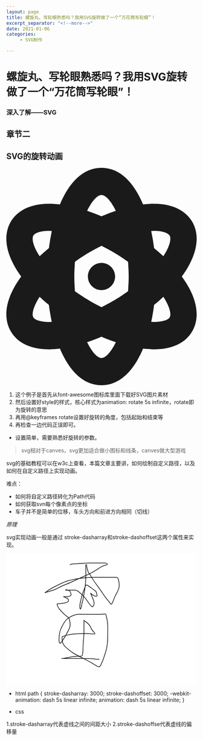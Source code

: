 ```yaml
---
layout: page
title: 螺旋丸、写轮眼熟悉吗？我用SVG旋转做了一个“万花筒写轮眼”！ 
excerpt_separator: "<!--more-->"
date: 2021-01-06
categories:
     - SVG制作

---
```


# 螺旋丸、写轮眼熟悉吗？我用SVG旋转做了一个“万花筒写轮眼”！
### 深入了解——SVG
## 章节二
<!--more-->
## SVG的旋转动画
<head>
		<meta charset="utf-8" />
	</head>
<svg aria-hidden="true" focusable="false" data-prefix="fas" data-icon="atom" class="svg" role="img" xmlns="http://www.w3.org/2000/svg" viewBox="0 0 448 512"><path fill="currentColor" d="M413.03 256c40.13-54.89 41.51-98.62 25.14-128-10.91-19.52-40.54-50.73-116.33-41.88C300.36 34.89 267.64 0 224 0s-76.36 34.89-97.84 86.12C50.43 77.34 20.73 108.48 9.83 128c-16.38 29.4-15 73.09 25.14 128-40.13 54.89-41.51 98.62-25.14 128 29.21 52.34 101.68 43.58 116.33 41.88C147.63 477.1 180.36 512 224 512s76.37-34.9 97.84-86.12c14.64 1.7 87.11 10.46 116.33-41.88 16.38-29.4 15-73.09-25.14-128zM63.38 352c-4.03-7.21-.19-24.8 14.95-48.29 6.96 6.53 14.2 12.89 21.87 19.18 1.71 13.71 4 27.08 6.76 40.08-24.56.89-39.89-4.37-43.58-10.97zm36.82-162.88c-7.66 6.29-14.9 12.65-21.87 19.18-15.13-23.5-18.97-41.09-14.95-48.3 3.41-6.14 16.39-11.47 37.92-11.47 1.71 0 3.87.3 5.69.37a472.191 472.191 0 0 0-6.79 40.22zM224 64c9.47 0 22.2 13.52 33.86 37.26-11.19 3.7-22.44 8-33.86 12.86-11.42-4.86-22.67-9.16-33.86-12.86C201.8 77.52 214.53 64 224 64zm0 384c-9.47 0-22.2-13.52-33.86-37.26 11.19-3.7 22.44-8 33.86-12.86 11.42 4.86 22.67 9.16 33.86 12.86C246.2 434.48 233.47 448 224 448zm62.5-157.33c-26.7 19.08-46.14 29.33-62.5 37.48-16.35-8.14-35.8-18.41-62.5-37.48-1.99-27.79-1.99-41.54 0-69.33 26.67-19.05 46.13-29.32 62.5-37.48 16.39 8.17 35.86 18.44 62.5 37.48 1.98 27.78 1.99 41.53 0 69.33zM384.62 352c-3.67 6.62-19 11.82-43.58 10.95 2.76-13 5.05-26.37 6.76-40.06 7.66-6.29 14.9-12.65 21.87-19.18 15.13 23.49 18.97 41.08 14.95 48.29zm-14.95-143.71c-6.96-6.53-14.2-12.89-21.87-19.18a473.535 473.535 0 0 0-6.79-40.22c1.82-.07 3.97-.37 5.69-.37 21.52 0 34.51 5.34 37.92 11.47 4.02 7.22.18 24.81-14.95 48.3zM224 224c-17.67 0-32 14.33-32 32s14.33 32 32 32 32-14.33 32-32-14.33-32-32-32z"></path></svg>
<style>
 .svg
 {
 animation: rotate 5s infinite;
 animation-timing-function:linear;
}
@keyframes rotate{
0% { transform:rotate(0deg);}

100% { transform : rotate(360deg)}
}  
}


</style>

1. 这个例子是首先从font-awesome图标库里面下载好SVG图片素材
2. 然后设置好style的样式，核心样式为animation: rotate 5s infinite，rotate即为旋转的意思
3. 再用@keyframes rotate设置好旋转的角度，包括起始和结束等
4. 再检查一边代码正误即可。
- 设置简单，需要熟悉好旋转的参数。

> svg相对于canves，svg更加适合做小图标和线条，canves做大型游戏

svg的基础教程可以在w3c上查看，本篇文章主要讲，如何绘制自定义路径，以及如何在自定义路径上实现动画。

难点：
- 如何将自定义路径转化为Path代码
- 如何获取svn每个像素点的坐标
- 车子并不是简单的位移，车头方向和前进方向相同（切线）

*原理*

svg实现动画一般是通过 stroke-dasharray和stroke-dashoffset这两个属性来实现。

<svg width="580" height="400" xmlns="http://www.w3.org/2000/svg">
 <!-- Created with Method Draw - http://github.com/duopixel/Method-Draw/ -->
 <g>
  <title>background</title>
  <rect fill="#fff" id="canvas_background" height="402" width="582" y="-1" x="-1"/>
  <g display="none" overflow="visible" y="0" x="0" height="100%" width="100%" id="canvasGrid">
   <rect fill="url(#gridpattern)" stroke-width="0" y="0" x="0" height="100%" width="100%"/>
  </g>
 </g>
 <g>
  <title>Layer 1</title>
  <path d="m168.5,30c0,-1 0.96384,-1.11587 4,-2c3.95868,-1.15277 9.04495,-0.2669 15,-1c4.09221,-0.50377 9.01257,-0.64556 14,-1c7.05328,-0.50126 15,-1 23,-1c6,0 13,0 21,0c9,0 16,0 17,0c1,0 6.41422,2.58579 5,4c-0.70709,0.70711 -4.13043,1.48757 -9,3c-7.27304,2.25893 -13.07278,6.8819 -18,10c-6.09346,3.85613 -13.97354,9.06009 -23,13c-13.95969,6.09319 -31.09531,13.79768 -44,20c-10.07687,4.8432 -18.25406,7.35724 -24,10c-5.2975,2.4365 -12,6 -18,9c-4,2 -8.94341,3.14773 -14,5c-5.93867,2.17538 -10.07844,2.78985 -13,4c-2.06586,0.85571 -3.18734,1.79319 -1,0c5.57665,-4.57176 14.78916,-10.40383 26,-16c10.81097,-5.39656 19.94585,-10.14858 28,-13c8.94293,-3.16607 18.93364,-5.36646 29,-7c7.95816,-1.29143 16.01761,-2.50378 23,-3c7.05328,-0.50126 15,-1 25,-1c10,0 19,0 26,0c9,0 17,0 26,0c4,0 7,0 8,1c1,1 2,4 3,8c1,4 2.09964,8.06743 1,17c-1.00754,8.18443 -6,15 -9,21c-3,6 -4.56952,10.133 -6,14c-2.32739,6.29152 -3.0979,8.82443 -5,10c-0.85065,0.52573 -1.91754,-0.05664 -4,-3c-2.88785,-4.0817 -7.86548,-9.26365 -12,-15c-3.92236,-5.44198 -12.08847,-17.93415 -21,-30c-8.08066,-10.94089 -13.69594,-19.1594 -18,-27c-2.80591,-5.11145 -4.29289,-6.29289 -5,-7c-1.41422,-1.41422 -2.14774,-4.94341 -4,-10c-2.17538,-5.93866 -1,-13 -3,-13c-2,0 -1,7 -1,14c0,16 0.16263,32.0242 -2,46c-1.86035,12.02244 -3.87253,27.03259 -7,39c-2.88283,11.03128 -3.58578,17.58578 -5,19c-0.70711,0.70711 -2,-2 -2,-7c0,-7 2.98692,-15.75711 4,-22c0.96109,-5.92252 3.17293,-11.44966 6,-19c1.78799,-4.77525 2.41589,-6.76108 4,-10c1.38936,-2.84072 1,-4 2,-5c1,-1 2,-1 4,0c4,2 9.04735,5.93789 13,9c5.06187,3.92142 8.87766,6.066 10,8c1.80972,3.11848 1.5405,5.0535 2,7c0.51375,2.17625 1,3 1,4c0,1 -2,1 -4,1c-2,0 -5.132,-1.75532 -9,-4c-3.11848,-1.80972 -3,-4 -4,-4c-1,0 1.42215,4.19075 3,8c2.23141,5.3871 3.84723,9.04132 5,13c0.88414,3.03616 1,5 1,7c0,3 -1.69255,5.186 -3,7c-0.8269,1.14726 -2.48825,1.58672 -5,-1c-6.57204,-6.76817 -10.51442,-16.46185 -21,-27c-9.48933,-9.5369 -16.87856,-14.49346 -20,-15c-3.94835,-0.64073 -9,0 -16,0c-5,0 -9,0 -10,0c-1,0 -1,-1 0,-1c4,0 8.186,1.69255 10,3c2.29454,1.65381 1.85194,3.22836 3,6c0.5412,1.30656 1.4595,2.0535 1,4c-0.51375,2.17625 -3.87856,4.49346 -7,5c-4.93544,0.80091 -10,0 -13,0c-1,0 2.19801,0.63297 8,4c3.11848,1.80972 5,3 5,4c0,1 0.91948,2.48692 -1,5c-2.18855,2.86536 -8,4 -15,5c-7,1 -11,1 -13,1c-1,0 -1.1387,1.00966 -1,2c1.00977,7.20975 7.74022,14.24005 17,24c5.84019,6.15565 13.97252,9.64749 15,14c1.14876,4.86624 3.60582,11.14442 2,20c-1.52446,8.40691 -8.67679,19.18256 -15,30c-4.76083,8.14459 -8.38687,13.9176 -11,15c-0.92387,0.38269 -3,-2 -3,-9c0,-14 2,-24 6,-32c4,-8 8.25287,-17.83705 16,-24c7.38283,-5.87314 14.66708,-8.94373 22,-11c6.80844,-1.90919 15,-1 24,-1c12,0 24,0 34,0c9,0 16.87857,-0.49345 20,-1c0.98709,-0.16019 1.83981,0.01291 2,1c0.50653,3.12144 2.57974,8.8905 4,18c1.70151,10.91351 1,24 1,36c0,12 0.45557,26.1328 -5,44c-3.69391,12.09772 -7,23 -11,31c-2,4 -2.09789,6.82443 -4,8c-0.85065,0.52573 -1,2 -3,2c-3,0 -6.74066,-2.38458 -14,-7c-15.49161,-9.84937 -37.41005,-19.27457 -52,-28c-12.37761,-7.40234 -16.62532,-12.41362 -21,-16c-2.78833,-2.28587 -6.67261,-5.70848 -9,-12c-1.4305,-3.867 -2,-9 -2,-13c0,-1 -0.203,-3.2565 1,-4c2.68999,-1.66251 7.81602,-2.7007 18,-5c12.83,-2.89671 29,-3 44,-3c13,0 23.61731,1.92387 24,1c1.0824,-2.61313 -4.21005,-5.85075 -7,-10c-3.2536,-4.83881 -4.41156,-9.40401 -8,-14c-2.61098,-3.34407 -6.88152,-7.19028 -10,-9c-1.93399,-1.12234 -3,-2 -4,-3c0,0 0,5 0,10c0,10 0.56841,26.05223 -1,40c-1.46977,13.07057 -1.09271,23.03748 -2,34c-0.50171,6.06204 -1.29289,9.29291 -2,10c-0.70711,0.70709 -3.00388,0.76706 -10,1c-15.02496,0.50027 -32.53976,4.46872 -40,6c-0.97958,0.20108 -3,0 -4,0c-1,0 1,0 8,0c9,0 28,0 45,0c12,0 23,0 32,1l8,1l4,0l3,0" id="svg_1" stroke-width="1.5" stroke="#000" fill="none"/>
 </g>
</svg>

- html
path {
  stroke-dasharray: 3000;
  stroke-dashoffset: 3000;
  -webkit-animation: dash 5s linear infinite;
  animation: dash 5s linear infinite;
}

- css

1.stroke-dasharray代表虚线之间的间距大小
2.stroke-dashoffse代表虚线的偏移量
